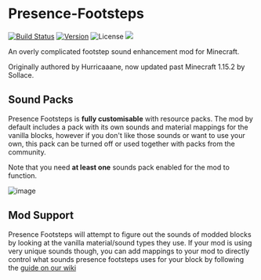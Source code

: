 # Presence-Footsteps
[![Build Status](https://github.com/Sollace/Presence-Footsteps/actions/workflows/gradle-build.yml/badge.svg)](https://github.com/MineLittlePony/Kirin/actions/workflows/gradle-build.yml)
[![Version](https://img.shields.io/github/v/release/Sollace/Presence-Footsteps)](https://github.com/Sollace/Presence-Footsteps/releases/latest)
![License](https://img.shields.io/github/license/Sollace/Presence-Footsteps)
![](https://img.shields.io/badge/api-fabric-orange.svg)

An overly complicated footstep sound enhancement mod for Minecraft.

Originally authored by Hurricaaane, now updated past Minecraft 1.15.2 by Sollace.

## Sound Packs

Presence Footsteps is **fully customisable** with resource packs. The mod by default includes a pack with its own sounds
and material mappings for the vanilla blocks, however if you don't like those sounds or want to use your own, this pack can be turned off
or used together with packs from the community.

Note that you need **at least one** sounds pack enabled for the mod to function.

![image](https://github.com/Sollace/Presence-Footsteps/assets/6429283/c0a2400b-b041-46fe-9d19-7eefe89ac021)

## Mod Support

Presence Footsteps will attempt to figure out the sounds of modded blocks by looking at the vanilla material/sound types they use.
If your mod is using very unique sounds though, you can add mappings to your mod to directly control what sounds presence footsteps uses for your block by
following the [guide on our wiki](https://github.com/Sollace/Presence-Footsteps/wiki/Information-for-Resourcepack-Creators)

